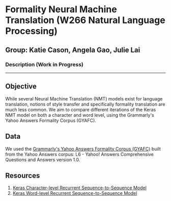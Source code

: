 # Formality Neural Machine Translation (W266 Natural Language Processing)

<h2>Group: Katie Cason, Angela Gao, Julie Lai </h2>

### Description (Work in Progress)

<hr>

<h2> Objective </h2>
<p> While several Neural Machine Translation (NMT) models exist for language translation,  notions of style transfer and specifically formality translation are much less common. We aim to compare different iterations of the Keras NMT model on both a character and word level, using the Grammarly's Yahoo Answers Formality Corpus (GYAFC). </p>

<h2> Data </h2>
<p> We used the <a href="https://github.com/raosudha89/GYAFC-corpus">Grammarly's Yahoo Answers Formality Corpus (GYAFC)</a> built from the Yahoo Answers corpus: L6 - Yahoo! Answers Comprehensive Questions and Answers version 1.0. </p>

<h2> Resources </h2>
<ol>
  <li> <a href="https://github.com/keras-team/keras-io/blob/master/examples/nlp/lstm_seq2seq.py">Keras Character-level Recurrent Sequence-to-Sequence Model</a> </li>
  <li> <a href="https://github.com/devm2024/nmt_keras">Keras Word-level Recurrent Sequence-to-Sequence Model</a> </li>
</ol>
